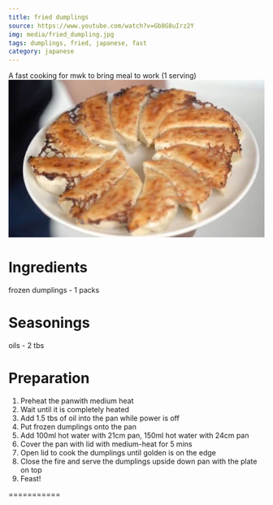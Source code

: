 ```yaml
---
title: fried dumplings
source: https://www.youtube.com/watch?v=Gb8G8uIrz2Y
img: media/fried_dumpling.jpg
tags: dumplings, fried, japanese, fast
category: japanese
---
```


A fast cooking for mwk to bring meal to work (1 serving)
![Fried Dumplings](media/fried_dumpling.jpg)

Ingredients 
===========
frozen dumplings - 1 packs

Seasonings
===========

oils - 2 tbs

Preparation
===========

1. Preheat the panwith medium heat
2. Wait until it is completely heated
3. Add 1.5 tbs of oil into the pan while power is off
4. Put frozen dumplings onto the pan
5. Add 100ml hot water with 21cm pan, 150ml hot water with 24cm pan
6. Cover the pan with lid with medium-heat for 5 mins
6. Open lid to cook the dumplings until golden is on the edge
7. Close the fire and serve the dumplings upside down pan with the plate on top 
8. Feast!

===========

